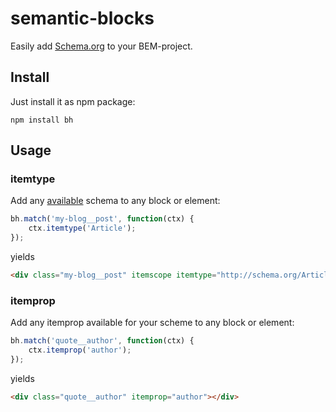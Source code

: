 # semantic-blocks

Easily add [Schema.org](https://schema.org) to your BEM-project.

## Install

Just install it as npm package:

```
npm install bh
```

## Usage

### itemtype

Add any [available](https://schema.org/docs/full.html) schema to any block or element:

```js
bh.match('my-blog__post', function(ctx) {
    ctx.itemtype('Article');
});
```

yields

```html
<div class="my-blog__post" itemscope itemtype="http://schema.org/Article"></div>
```

### itemprop

Add any itemprop available for your scheme to any block or element:

```js
bh.match('quote__author', function(ctx) {
    ctx.itemprop('author');
});
```

yields

```html
<div class="quote__author" itemprop="author"></div>
```
